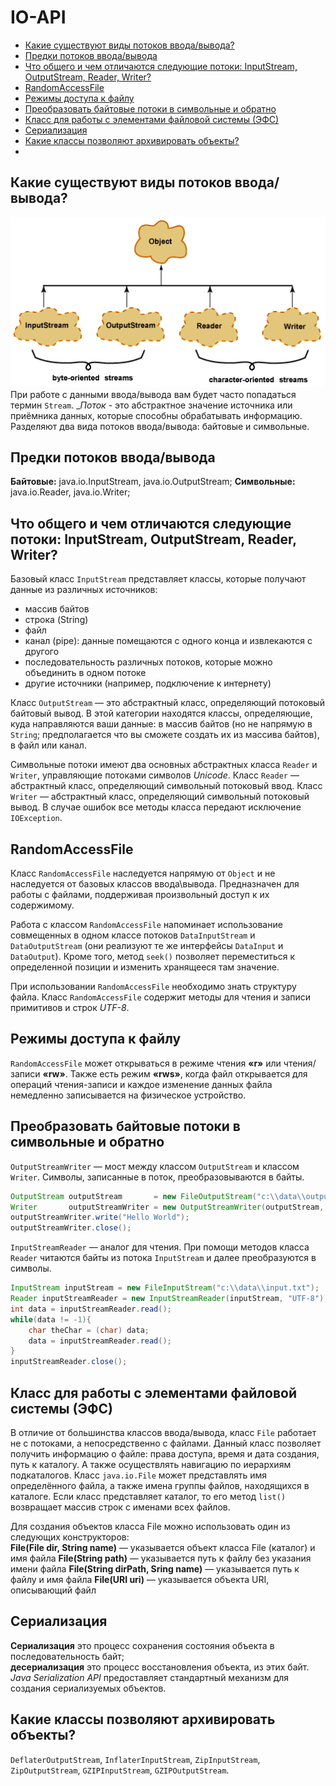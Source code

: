 # IO-API
- [Какие существуют виды потоков ввода/вывода?](#Какие-существуют-виды-потоков-ввода/вывода?)
- [Предки потоков ввода/вывода](#Предки-потоков-ввода/вывода)
- [Что общего и чем отличаются следующие потоки: InputStream, OutputStream, Reader, Writer?](#Что-общего-и-чем-отличаются-следующие-потоки:-InputStream,-OutputStream,-Reader,-Writer?)
- [RandomAccessFile](#RandomAccessFile)
- [Режимы доступа к файлу](#Режимы-доступа-к-файлу)
- [Преобразовать байтовые потоки в символьные и обратно](#Преобразовать-байтовые-потоки-в-символьные-и-обратно)
- [Класс для работы с элементами файловой системы (ЭФС)](#Класс-для-работы-с-элементами-файловой-системы-(ЭФС))
- [Сериализация](#Сериализация)
- [Какие классы позволяют архивировать объекты?](#Какие-классы-позволяют-архивировать-объекты?)
- [](#)

## Какие существуют виды потоков ввода/вывода?
![io-api](img/io-api.png)
При работе с данными ввода/вывода вам будет часто попадаться термин `Stream`. __Поток_ - это абстрактное значение 
источника или приёмника данных, которые способны обрабатывать информацию.  
Разделяют два вида потоков ввода/вывода: байтовые и символьные.

## Предки потоков ввода/вывода
__Байтовые:__ java.io.InputStream, java.io.OutputStream;
__Символьные:__ java.io.Reader, java.io.Writer;

## Что общего и чем отличаются следующие потоки: InputStream, OutputStream, Reader, Writer?
Базовый класс `InputStream` представляет классы, которые получают данные из различных источников:  
- массив байтов
- строка (String)
- файл
- канал (pipe): данные помещаются с одного конца и извлекаются с другого
- последовательность различных потоков, которые можно объединить в одном потоке
- другие источники (например, подключение к интернету)  

Класс `OutputStream` — это абстрактный класс, определяющий потоковый байтовый вывод. В этой категории находятся 
классы, определяющие, куда направляются ваши данные: в массив байтов (но не напрямую в `String`; предполагается 
что вы сможете создать их из массива байтов), в файл или канал.

Символьные потоки имеют два основных абстрактных класса `Reader` и `Writer`, управляющие потоками символов _Unicode_. 
Класс `Reader` — абстрактный класс, определяющий символьный потоковый ввод. Класс `Writer` — абстрактный класс, 
определяющий символьный потоковый вывод. В случае ошибок все методы класса передают исключение `IOException`.

## RandomAccessFile
Класс `RandomAccessFile` наследуется напрямую от `Object` и не наследуется от базовых классов ввода\вывода. 
Предназначен для работы с файлами, поддерживая произвольный доступ к их содержимому.

Работа с классом `RandomAccessFile` напоминает использование совмещенных в одном классе потоков `DataInputStream` и 
`DataOutputStream` (они реализуют те же интерфейсы `DataInput` и `DataOutput`). Кроме того, метод `seek()` позволяет 
переместиться к определенной позиции и изменить хранящееся там значение.

При использовании `RandomAccessFile` необходимо знать структуру файла. Класс `RandomAccessFile` содержит методы для 
чтения и записи примитивов и строк _UTF-8_.

## Режимы доступа к файлу
`RandomAccessFile` может открываться в режиме чтения __«r»__ или чтения/записи __«rw»__. Также есть режим __«rws»__, 
когда файл открывается для операций чтения-записи и каждое изменение данных файла немедленно записывается 
на физическое устройство.

## Преобразовать байтовые потоки в символьные и обратно
`OutputStreamWriter` — мост между классом `OutputStream` и классом `Writer`. Символы, записанные в поток, 
преобразовываются в байты.
```java
OutputStream outputStream       = new FileOutputStream("c:\\data\\output.txt");
Writer       outputStreamWriter = new OutputStreamWriter(outputStream, "UTF-8");
outputStreamWriter.write("Hello World");
outputStreamWriter.close();
```
`InputStreamReader` — аналог для чтения. При помощи методов класса `Reader` читаются байты из потока `InputStream` 
и далее преобразуются в символы.
```java
InputStream inputStream = new FileInputStream("c:\\data\\input.txt");
Reader inputStreamReader = new InputStreamReader(inputStream, "UTF-8");
int data = inputStreamReader.read();
while(data != -1){
    char theChar = (char) data;
    data = inputStreamReader.read();
}
inputStreamReader.close();
```

## Класс для работы с элементами файловой системы (ЭФС)
В отличие от большинства классов ввода/вывода, класс `File` работает не с потоками, а непосредственно с файлами. 
Данный класс позволяет получить информацию о файле: права доступа, время и дата создания, путь к каталогу. А также 
осуществлять навигацию по иерархиям подкаталогов. Класс `java.io.File` может представлять имя определённого файла, 
а также имена группы файлов, находящихся в каталоге. Если класс представляет каталог, то его метод `list()` 
возвращает массив строк с именами всех файлов.

Для создания объектов класса File можно использовать один из следующих конструкторов:  
__File(File dir, String name)__ — указывается объект класса File (каталог) и имя файла
__File(String path)__ — указывается путь к файлу без указания имени файла
__File(String dirPath, Sring name)__ — указывается путь к файлу и имя файла
__File(URI uri)__ — указывается объекта URI, описывающий файл

## Сериализация
__Сериализация__ это процесс сохранения состояния объекта в последовательность байт;  
__десериализация__ это процесс восстановления объекта, из этих байт.  
_Java Serialization API_ предоставляет стандартный механизм для создания сериализуемых объектов.

## Какие классы позволяют архивировать объекты?
`DeflaterOutputStream`, `InflaterInputStream`, `ZipInputStream`, `ZipOutputStream`,  `GZIPInputStream`, `GZIPOutputStream`.













